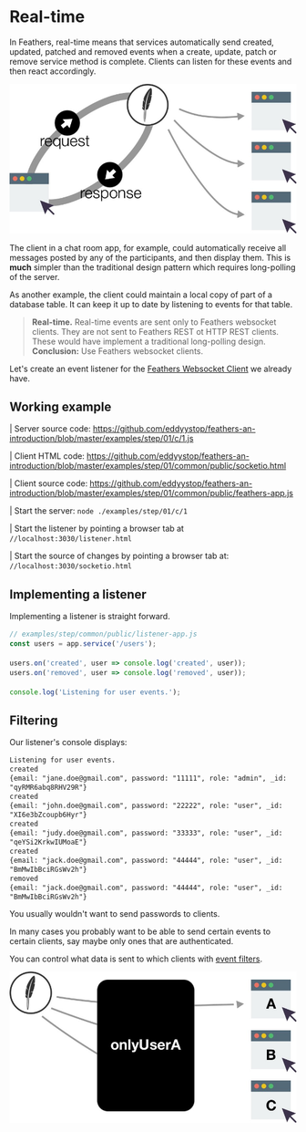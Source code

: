 # Real-time

In Feathers, real-time means that services automatically send
created, updated, patched and removed events when
a create, update, patch or remove service method is complete.
Clients can listen for these events and then react accordingly.

![Feathers Realtime](/img/real-time-events-flow.jpg)

The client in a chat room app, for example,
could automatically receive all messages posted by any of the participants,
and then display them.
This is **much** simpler than the traditional design pattern
which requires long-polling of the server.

As another example, the client could maintain a local copy of
part of a database table.
It can keep it up to date by listening to events for that table.

> **Real-time.** Real-time events are sent only to Feathers websocket clients.
They are not sent to Feathers REST ot HTTP REST clients.
These would have implement a traditional long-polling design.
**Conclusion:** Use Feathers websocket clients.

Let's create an event listener for the [Feathers Websocket Client](./socket-client.md)
we already have.

## Working example

| Server source code: https://github.com/eddyystop/feathers-an-introduction/blob/master/examples/step/01/c/1.js

| Client HTML code: https://github.com/eddyystop/feathers-an-introduction/blob/master/examples/step/01/common/public/socketio.html

| Client source code: https://github.com/eddyystop/feathers-an-introduction/blob/master/examples/step/01/common/public/feathers-app.js

| Start the server: `node ./examples/step/01/c/1`

| Start the listener by pointing a browser tab at `//localhost:3030/listener.html`

| Start the source of changes by pointing a browser tab at: `//localhost:3030/socketio.html`

## Implementing a listener

Implementing a listener is straight forward.

```javascript
// examples/step/common/public/listener-app.js
const users = app.service('/users');

users.on('created', user => console.log('created', user));
users.on('removed', user => console.log('removed', user));

console.log('Listening for user events.');
```

## Filtering

Our listener's console displays:

```text
Listening for user events.
created
{email: "jane.doe@gmail.com", password: "11111", role: "admin", _id: "qyRMR6abq8RHV29R"}
created
{email: "john.doe@gmail.com", password: "22222", role: "user", _id: "XI6e3bZcoupb6Hyr"}
created
{email: "judy.doe@gmail.com", password: "33333", role: "user", _id: "qeYSi2KrkwIUMoaE"}
created
{email: "jack.doe@gmail.com", password: "44444", role: "user", _id: "BmMwIbBciRGsWv2h"}
removed
{email: "jack.doe@gmail.com", password: "44444", role: "user", _id: "BmMwIbBciRGsWv2h"}
```

You usually wouldn't want to send passwords to clients.

In many cases you probably want to be able to send certain events to certain clients,
say maybe only ones that are authenticated.

You can control what data is sent to which clients with
[event filters](https://docs.feathersjs.com/real-time/filtering.html).

![Feathers Realtime](/img/event-filter-diagram.jpg)
